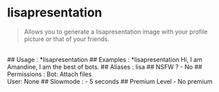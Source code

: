 # lisapresentation

> Allows you to generate a lisapresentation image with your profile picture or that of your friends.

<br>
## Usage :
*lisapresentation <your message>
## Examples :
*lisapresentation Hi, I am Amandine, I am the best of bots.
## Aliases :
lisa
## NSFW ?
- No
## Permissions :
Bot: Attach files
<br>
User: None
## Slowmode :
- 5 seconds
## Premium Level
- No premium
